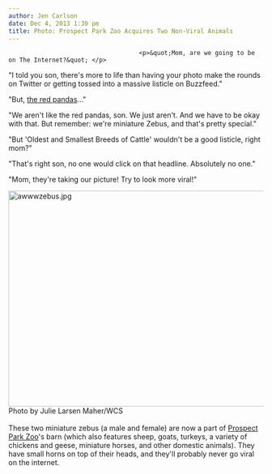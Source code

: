 ```yaml
---
author: Jen Carlson
date: Dec 4, 2013 1:30 pm
title: Photo: Prospect Park Zoo Acquires Two Non-Viral Animals
---
```


	
										<p>&quot;Mom, are we going to be on The Internet?&quot; </p>

<p>&quot;I told you son, there&apos;s more to life than having your photo make the rounds on Twitter or getting tossed into a massive listicle on Buzzfeed.&quot;</p>

<p>&quot;But, <a href="https://web.archive.org/web/20150406162120/http://gothamist.com/2013/11/07/red_panda_cubs.php">the red pandas</a>...&quot;</p>

<p>&quot;We aren&apos;t like the red pandas, son. We just aren&apos;t. And we have to be okay with that. But remember: we&apos;re miniature Zebus, and that&apos;s pretty special.&quot;</p>

<p>&quot;But &apos;Oldest and Smallest Breeds of Cattle&apos; wouldn&apos;t be a good listicle, right mom?&quot;</p>

<p>&quot;That&apos;s right son, no one would click on that headline. Absolutely no one.&quot;</p>

<p>&quot;Mom, they&apos;re taking our picture! Try to look more viral!&quot;</p>

<p><span class="mt-enclosure mt-enclosure-image" style="display: inline;"> <img alt="awwwzebus.jpg" src="https://web.archive.org/web/20150406162120im_/http://gothamist.com/attachments/arts_jen/awwwzebus.jpg" width="640" height="426" class="image-none"> </span><br>
<span class="photo_caption">Photo by Julie Larsen Maher/WCS</span><br>
 <br>
These two miniature zebus (a male and female) are now a part of <a href="https://web.archive.org/web/20150406162120/http://www.prospectparkzoo.com/">Prospect Park Zoo</a>&apos;s barn (which also features sheep, goats, turkeys, a variety of chickens and geese, miniature horses, and other domestic animals). They have small horns on top of their heads, and they&apos;ll probably never go viral on the internet.</p>					
										
									
				